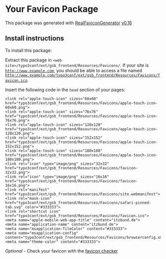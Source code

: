 # Your Favicon Package

This package was generated with [RealFaviconGenerator](https://realfavicongenerator.net/) [v0.16](https://realfavicongenerator.net/change_log#v0.16)

## Install instructions

To install this package:

Extract this package in <code>&lt;web site&gt;/typo3conf/ext/gsb_frontend/Resources/Favicons/</code>. If your site is <code>http://www.example.com</code>, you should be able to access a file named <code>http://www.example.com/typo3conf/ext/gsb_frontend/Resources/Favicons/favicon.ico</code>.

Insert the following code in the `head` section of your pages:

    <link rel="apple-touch-icon" sizes="60x60" href="typo3conf/ext/gsb_frontend/Resources/Favicons/apple-touch-icon-60x60.png">
    <link rel="apple-touch-icon" sizes="76x76" href="typo3conf/ext/gsb_frontend/Resources/Favicons/apple-touch-icon-76x76.png">
    <link rel="apple-touch-icon" sizes="120x120" href="typo3conf/ext/gsb_frontend/Resources/Favicons/apple-touch-icon-120x120.png">
    <link rel="apple-touch-icon" sizes="152x152" href="typo3conf/ext/gsb_frontend/Resources/Favicons/apple-touch-icon-152x152.png">
    <link rel="apple-touch-icon" sizes="180x180" href="typo3conf/ext/gsb_frontend/Resources/Favicons/apple-touch-icon-180x180.png">
    <link rel="icon" type="image/png" sizes="32x32" href="typo3conf/ext/gsb_frontend/Resources/Favicons/favicon-32x32.png">
    <link rel="icon" type="image/png" sizes="16x16" href="typo3conf/ext/gsb_frontend/Resources/Favicons/favicon-16x16.png">
    <link rel="manifest" href="typo3conf/ext/gsb_frontend/Resources/Favicons/site.webmanifest">
    <link rel="mask-icon" href="typo3conf/ext/gsb_frontend/Resources/Favicons/safari-pinned-tab.svg" color="#333333">
    <link rel="shortcut icon" href="typo3conf/ext/gsb_frontend/Resources/Favicons/favicon.ico">
    <meta name="apple-mobile-web-app-title" content="itzbund.de">
    <meta name="application-name" content="itzbund.de">
    <meta name="msapplication-TileColor" content="#333333">
    <meta name="msapplication-config" content="typo3conf/ext/gsb_frontend/Resources/Favicons/browserconfig.xml">
    <meta name="theme-color" content="#333333">

*Optional* - Check your favicon with the [favicon checker](https://realfavicongenerator.net/favicon_checker)

